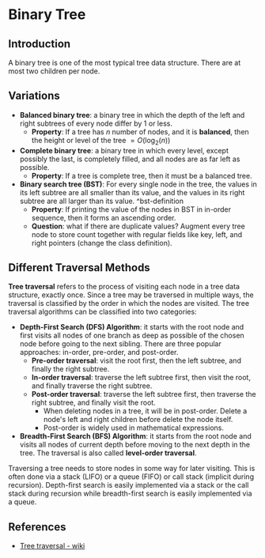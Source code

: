 # Binary Tree

## Introduction

A binary tree is one of the most typical tree data structure. There are at most two
children per node.

## Variations

- **Balanced binary tree**: a binary tree in which the depth of the left and right
subtrees of every node differ by 1 or less.
    - **Property**: If a tree has $n$ number of nodes, and it is **balanced**, then the
    height or level of the tree $=O(\log_2(n))$
- **Complete binary tree**: a binary tree in which every level, except possibly the
last, is completely filled, and all nodes are as far left as possible.
    - **Property**: If a tree is complete tree, then it must be a balanced tree.
- **Binary search tree (BST)**: For every single node in the tree, the values in its
left subtree are all smaller than its value, and the values in its right subtree are all
larger than its value. ^bst-definition
    - **Property**: If printing the value of the nodes in BST in in-order sequence, then
    it forms an ascending order.
    - **Question**: what if there are duplicate values? Augment every tree node to store
    count together with regular fields like key, left, and right pointers (change the
    class definition).

## Different Traversal Methods

**Tree traversal** refers to the process of visiting each node in a tree data structure,
exactly once. Since a tree may be traversed in multiple ways, the traversal is
classified by the order in which the nodes are visited. The tree traversal algorithms
can be classified into two categories:

- **Depth-First Search (DFS) Algorithm**: it starts with the root node and first visits
all nodes of one branch as deep as possible of the chosen node before going to the next
sibling. There are three popular approaches: in-order, pre-order, and post-order.
    - **Pre-order traversal**: visit the root first, then the left subtree, and finally the
    right subtree.
    - **In-order traversal**: traverse the left subtree first, then visit the root, and finally
    traverse the right subtree.
    - **Post-order traversal**: traverse the left subtree first, then traverse the right subtree,
    and finally visit the root.
        - When deleting nodes in a tree, it will be in post-order. Delete a node's left and
        right children before delete the node itself.
        - Post-order is widely used in mathematical expressions.
- **Breadth-First Search (BFS) Algorithm**: it starts from the root node and visits all
nodes of current depth before moving to the next depth in the tree. The traversal is
also called **level-order traversal**.

Traversing a tree needs to store nodes in some way for later visiting. This is often
done via a stack (LIFO) or a queue (FIFO) or call stack (implicit during recursion).
Depth-first search is easily implemented via a stack or the call stack during recursion
while breadth-first search is easily implemented via a queue.

## References

- [Tree traversal - wiki](https://en.wikipedia.org/wiki/Tree_traversal)